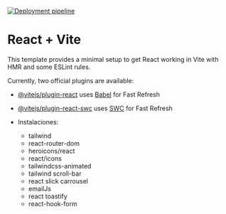 [![Deployment pipeline](https://github.com/vickylopez2828/portfolio/actions/workflows/pipeline.yml/badge.svg)](https://github.com/vickylopez2828/portfolio/actions/workflows/pipeline.yml)

# React + Vite

This template provides a minimal setup to get React working in Vite with HMR and some ESLint rules.

Currently, two official plugins are available:

- [@vitejs/plugin-react](https://github.com/vitejs/vite-plugin-react/blob/main/packages/plugin-react/README.md) uses [Babel](https://babeljs.io/) for Fast Refresh
- [@vitejs/plugin-react-swc](https://github.com/vitejs/vite-plugin-react-swc) uses [SWC](https://swc.rs/) for Fast Refresh

- Instalaciones:
    - tailwind
    - react-router-dom
    - heroicons/react
    - react/icons
    - tailwindcss-animated
    - tailwind scroll-bar
    - react slick carrousel
    - emailJs
    - react toastify
    - react-hook-form
